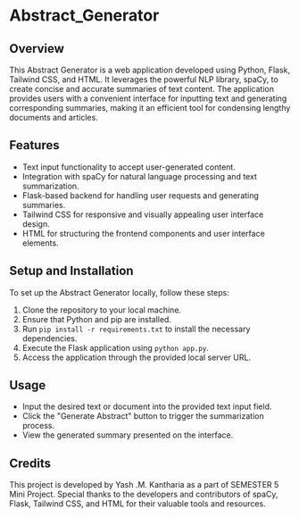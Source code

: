 # Abstract_Generator


## Overview

This Abstract Generator is a web application developed using Python, Flask, Tailwind CSS, and HTML. It leverages the powerful NLP library, spaCy, to create concise and accurate summaries of text content. The application provides users with a convenient interface for inputting text and generating corresponding summaries, making it an efficient tool for condensing lengthy documents and articles.

## Features

- Text input functionality to accept user-generated content.
- Integration with spaCy for natural language processing and text summarization.
- Flask-based backend for handling user requests and generating summaries.
- Tailwind CSS for responsive and visually appealing user interface design.
- HTML for structuring the frontend components and user interface elements.

## Setup and Installation

To set up the Abstract Generator locally, follow these steps:

1. Clone the repository to your local machine.
2. Ensure that Python and pip are installed.
3. Run `pip install -r requirements.txt` to install the necessary dependencies.
4. Execute the Flask application using `python app.py`.
5. Access the application through the provided local server URL.

## Usage

- Input the desired text or document into the provided text input field.
- Click the "Generate Abstract" button to trigger the summarization process.
- View the generated summary presented on the interface.

## Credits

This project is developed by Yash .M. Kantharia as a part of SEMESTER 5 Mini Project. Special thanks to the developers and contributors of spaCy, Flask, Tailwind CSS, and HTML for their valuable tools and resources.



